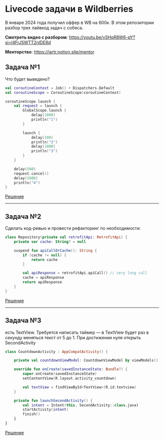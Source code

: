# Livecode задачи в Wildberries

В январе 2024 года получил оффер в WB на 600к. В этом репозитории разбор трех лайвкод задач с собеса.   
   
**Смотреть видео с разбором**: https://youtu.be/vSHqR8W6-pY?si=l4FrJSWTT2nlDE8d   
   
**Менторство**: https://iartr.notion.site/mentor 
   
## Задача №1
Что будет выведено?
```kotlin
val coroutineContext = Job() + Dispatchers.Default
val coroutineScope = CoroutineScope(coroutineContext)

coroutineScope.launch {
    val request = launch {
        GlobalScope.launch {
            delay(1000)
            println("1")
        }

        launch {
            delay(100)
            println("2")
            delay(1000)
            println("3")
        }
    }

    delay(500)
    request.cancel()
    delay(1000)
    println("4")
}
```

[Решение](app/src/test/java/com/offerfactory/video3/WBTests.kt)

---

## Задача №2
Сделать код-ревью и провести рефакторинг по необходимости:
```kotlin
class Repository(private val retrofitApi: RetrofitApi) {
    private var cache: String? = null

    suspend fun apiCallOrCache(): String {
        if (cache != null) {
            return cache
        }

        val apiResponse = retrofitApi.apiCall() // very long call
        cache = apiResponse
        return apiResponse
    }
}
```

[Решение](app/src/test/java/com/offerfactory/video3/WBTests.kt)

---

## Задача №3
есть TextView. Требуется написать таймер — в TextView будет раз в секунду меняться текст от 5 до 1. При достижении нуля открыть SecondActivity
```kotlin
class CountdownActivity : AppCompatActivity() {

    private val countdownViewModel: CountdownViewModel by viewModels()

    override fun onCreate(savedInstanceState: Bundle?) {
        super.onCreate(savedInstanceState)
        setContentView(R.layout.activity_countdown)

        val textView = findViewById<TextView>(R.id.textview)
    }

    private fun launchSecondActivity() {
        val intent = Intent(this, SecondActivity::class.java)
        startActivity(intent)
        finish()
    }
}
```

[Решение](app/src/main/java/com/offerfactory/video3/MainActivity.kt)